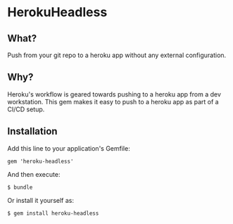 # HerokuHeadless

## What?
Push from your git repo to a heroku app without any external configuration.

## Why?
Heroku's workflow is geared towards pushing to a heroku app from a dev workstation. This gem makes it easy to push to a heroku app as part of a CI/CD setup.

## Installation

Add this line to your application's Gemfile:

    gem 'heroku-headless'

And then execute:

    $ bundle

Or install it yourself as:

    $ gem install heroku-headless
